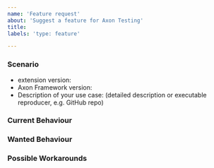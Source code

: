 ```yaml
---
name: 'Feature request'
about: 'Suggest a feature for Axon Testing'
title:
labels: 'type: feature'

---
```


### Scenario

* extension version:
* Axon Framework version:
* Description of your use case: (detailed description or executable reproducer, e.g. GitHub repo)

### Current Behaviour

### Wanted Behaviour

### Possible Workarounds
